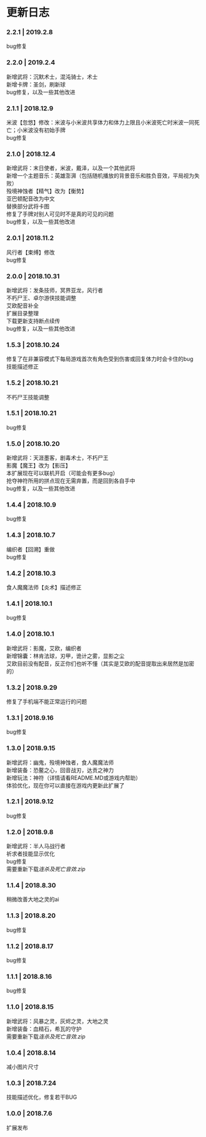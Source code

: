 # 更新日志

### 2.2.1 | 2019.2.8
  
bug修复 

### 2.2.0 | 2019.2.4

新增武将：沉默术士，混沌骑士，术士  
新增卡牌：圣剑，刷新球   
bug修复，以及一些其他改进  

### 2.1.1 | 2018.12.9

米波【忽悠】修改：米波与小米波共享体力和体力上限且小米波死亡时米波一同死亡；小米波没有初始手牌  
bug修复  

### 2.1.0 | 2018.12.4

新增武将：末日使者，米波，戴泽，以及一个其他武将  
新增一个主题音乐：英雄澎湃（包括随机播放的背景音乐和胜负音效，平局视为失败）  
殁境神蚀者【精气】改为【衡势】  
亚巴顿配音改为中文  
替换部分武将卡图  
修复了手牌对别人可见时不是真的可见的问题  
bug修复，以及一些其他改进  

### 2.0.1 | 2018.11.2

风行者【束缚】修改  
bug修复  

### 2.0.0 | 2018.10.31

新增武将：发条技师，冥界亚龙，风行者  
不朽尸王、卓尔游侠技能调整  
艾欧配音补全  
扩展目录整理  
下载更新支持断点续传  
bug修复，以及一些其他改进  

### 1.5.3 | 2018.10.24

修复了在非兼容模式下每局游戏首次有角色受到伤害或回复体力时会卡住的bug  
技能描述修正  

### 1.5.2 | 2018.10.21

不朽尸王技能调整

### 1.5.1 | 2018.10.21

bug修复

### 1.5.0 | 2018.10.20

新增武将：天涯墨客，剧毒术士，不朽尸王  
影魔【魔王】改为【影压】  
本扩展现在可以联机开启（可能会有更多bug）  
抢夺神符所用的拼点现在无需弃置，而是回到各自手中  
bug修复，以及一些其他改进  

### 1.4.4 | 2018.10.9

bug修复

### 1.4.3 | 2018.10.7

编织者【回溯】重做  
bug修复  

### 1.4.2 | 2018.10.3

食人魔魔法师【炎术】描述修正  

### 1.4.1 | 2018.10.1

bug修复

### 1.4.0 | 2018.10.1

新增武将：影魔，艾欧，编织者  
新增锦囊：林肯法球，刃甲，诡计之雾，显影之尘  
艾欧目前没有配音，反正你们也听不懂（其实是艾欧的配音提取出来居然是加密的）  

### 1.3.2 | 2018.9.29

修复了手机端不能正常运行的问题

### 1.3.1 | 2018.9.16

bug修复

### 1.3.0 | 2018.9.15

新增武将：幽鬼，殁境神蚀者，食人魔魔法师  
新增装备：恐鳌之心，回音战刃，达贡之神力  
新增玩法：神符（详情请看README.MD或游戏内帮助）  
体验优化，现在你可以直接在游戏内更新此扩展了  

### 1.2.1 | 2018.9.12

bug修复  

### 1.2.0 | 2018.9.8

新增武将：半人马战行者  
祈求者技能显示优化  
bug修复  
需要重新下载*连杀及死亡音效.zip*

### 1.1.4 | 2018.8.30

稍微改善大地之灵的ai

### 1.1.3 | 2018.8.20

bug修复

### 1.1.2 | 2018.8.17

bug修复

### 1.1.1 | 2018.8.16

bug修复

### 1.1.0 | 2018.8.15

新增武将：风暴之灵，灰烬之灵，大地之灵  
新增装备：血精石，希瓦的守护  
需要重新下载*连杀及死亡音效.zip*

### 1.0.4 | 2018.8.14

减小图片尺寸

### 1.0.3 | 2018.7.24

技能描述优化，修复若干BUG

### 1.0.0 | 2018.7.6

扩展发布